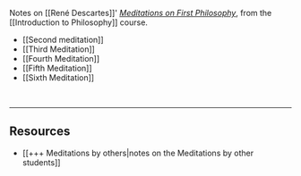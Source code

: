 Notes on [[René Descartes]]' <cite><a href="https://www.wikiwand.com/en/Meditations_on_First_Philosophy" rel="noopener noreferrer" target="_blank">Meditations on First Philosophy</a></cite>, from the [[Introduction to Philosophy]] course.

- [[Second meditation]]
- [[Third Meditation]]
- [[Fourth Meditation]]
- [[Fifth Meditation]]
- [[Sixth Meditation]]

<br>

---

## Resources

- [[+++ Meditations by others|notes on the Meditations by other students]]